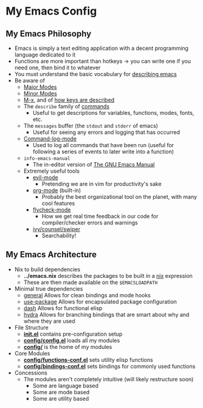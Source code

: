 # My Emacs Config

## My Emacs Philosophy
- Emacs is simply a text editing application with a decent programming language dedicated to it
- Functions are more important than hotkeys -> you can write one if you need one, then bind it to whatever
- You must understand the basic vocabulary for [describing emacs](https://www.gnu.org/software/emacs/manual/html_node/emacs/index.html#Top)
- Be aware of
  - [Major Modes](https://www.gnu.org/software/emacs/manual/html_node/emacs/Major-Modes.html)
  - [Minor Modes](https://www.gnu.org/software/emacs/manual/html_node/emacs/Minor-Modes.html#Minor-Modes)
  - [M-x](https://www.gnu.org/software/emacs/manual/html_node/emacs/M_002dx.html), and of [how keys are described](https://www.gnu.org/software/emacs/manual/html_node/emacs/User-Input.html#User-Input)
  - The `describe` family of [commands](https://www.gnu.org/software/emacs/manual/html_node/emacs/Commands.html#Commands)
    - Useful to get descriptions for variables, functions, modes, fonts, etc.
  - The `messages` buffer (the `stdout` and `stderr` of emacs)
    - Useful for seeing any errors and logging that has occurred
  - [Command-log-mode](https://github.com/lewang/command-log-mode)
    - Used to log all commands that have been run (useful for following a series of events to later write into a function)
  - `info-emacs-manual`
    - The in-editor version of [The GNU Emacs Manual](https://www.gnu.org/software/emacs/manual/html_node/emacs/index.html)
  - Extremely useful tools
    - [evil-mode](https://github.com/emacs-evil/evil)
      - Pretending we are in vim for productivity's sake
    - [org-mode](https://orgmode.org/manual/) (built-in)
      - Probably the best organizational tool on the planet, with many cool features
    - [flycheck-mode](https://github.com/flycheck/flycheck)
      - How we get real time feedback in our code for compiler/checker errors and warnings
    - [ivy/counsel/swiper](https://github.com/abo-abo/swiper/tree/8db9cc190127160741fe5afe036d86a3e911c0b9)
      - Searchability!

## My Emacs Architecture
- Nix to build dependencies
  - __../emacs.nix__ describes the packages to be built in a [nix](https://nixos.org/nix/) expression
  - These are then made available on the `$EMACSLOADPATH`
- Minimal true dependencies
  - [general](https://github.com/noctuid/general.el)
  Allows for clean bindings and mode hooks
  - [use-package](https://github.com/jwiegley/use-package)
  Allows for encapsulated package configuration
  - [dash](https://github.com/magnars/dash.el)
  Allows for functional elisp
  - [hydra](https://github.com/abo-abo/hydra)
  Allows for branching bindings that are smart about why and where they are used
- File Structure
  - [__init.el__](https://github.com/Camsbury/config/blob/master/cmacs/init.el)
  contains pre-configuration setup
  - [__config/config.el__](https://github.com/Camsbury/config/blob/master/cmacs/config/config.el)
  loads all my modules
  - [__config/__](https://github.com/Camsbury/config/blob/master/cmacs/config/)
  is the home of my modules
- Core Modules
  - [__config/functions-conf.el__](https://github.com/Camsbury/config/blob/master/cmacs/config/functions-conf.el)
  sets utility elisp functions
  - [__config/bindings-conf.el__](https://github.com/Camsbury/config/blob/master/cmacs/config/bindings-conf.el)
  sets bindings for commonly used functions
- Concessions
  - The modules aren't completely intuitive (will likely restructure soon)
    - Some are language based
    - Some are mode based
    - Some are utility based
